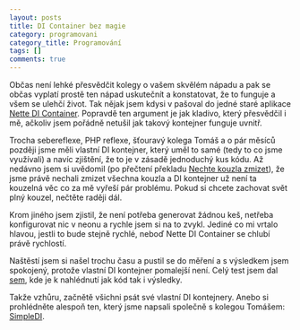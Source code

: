 ```yaml
---
layout: posts
title: DI Container bez magie
category: programovani
category_title: Programování
tags: []
comments: true
---
```

Občas není lehké přesvědčit kolegy o vašem skvělém nápadu a pak se občas vyplatí prostě ten nápad uskutečnít a konstatovat, že to funguje a všem se ulehčí život. Tak nějak jsem kdysi v pašoval do jedné staré aplikace [Nette DI Container](https://github.com/nette/di). Popravdě ten argument je jak kladivo, který přesvědčil i mě, ačkoliv jsem pořádně netušil jak takový kontejner funguje uvnitř. 

Trocha sebereflexe, PHP reflexe, šťouravý kolega Tomáš a o pár měsíců později jsme měli vlastní DI kontejner, který uměl to samé (tedy to co jsme využívali) a navíc zjištění, že to je v zásadě jednoduchý kus kódu. Až nedávno jsem si uvědomil (po přečtení překladu [Nechte kouzla zmizet](https://blog.zvestov.cz/software%20development/2017/09/18/nechte-kouzlo-zmizet.html)), že jsme právě nechali zmizet všechna kouzla a DI kontejner už není ta kouzelná věc co za mě vyřeší pár problému. Pokud si chcete zachovat svět plný kouzel, nečtěte raději dál.

Krom jiného jsem zjistil, že není potřeba generovat žádnou keš, netřeba konfigurovat nic v neonu a rychle jsem si na to zvykl. Jediné co mi vrtalo hlavou, jestli to bude stejně rychlé, neboď Nette DI Container se chlubí právě rychlostí.

Naštěstí jsem si našel trochu času a pustil se do měření a s výsledkem jsem spokojený, protože vlastní DI kontejner pomalejší není. Celý test jsem dal [sem](https://github.com/buresmi7/di-container-speed-test), kde je k nahlédnutí jak kód tak i výsledky.

Takže vzhůru, začnětě všichni psát své vlastní DI kontejnery. Anebo si prohlédněte alespoň ten, který jsme napsali společně s kolegou Tomášem: [SimpleDI](https://github.com/Travelport-Czech/SimpleDi).


